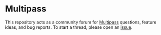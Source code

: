 # Multipass

This repository acts as a community forum for [Multipass](https://daktadeo.be/multipass) questions, feature ideas, and bug reports. To start a thread, please open an [issue](https://github.com/DaktaDeo/Multipass/issues).
